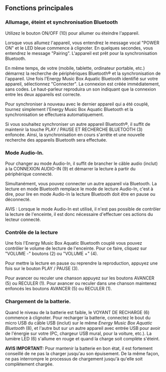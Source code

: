 ## Fonctions principales

### Allumage, éteint et synchronisation Bluetooth

Utilizez le bouton ON/OFF (10) pour allumer ou éteindre l'appareil.

Lorsque vous allumez l'appareil, vous entendrez le message vocal "POWER ON" et le LED bleue commence à clignoter. En quelques secondes, vous entendrez le message "Pairing". L'appareil est prêt pour la synchronisation Bluetooth.

En même temps, de votre (mobile, tablette, ordinateur portable, etc.) démarrez la recherche de périphériques Bluetooth® et la synchronisation de l'appareil. Une fois l'Energy Music Box Aquatic Bluetooth identifié sur votre appareil, sélectionnez "Connecter". La connexion est créée immédiatement, sans codes. Le haut-parleur reproduira un son indiquant que la connexion entre les deux appareils est correcte.

Pour synchroniser à nouveau avec le dernier appareil qui a été couplé, tournez simplement l'Energy Music Box Aquatic Bluetooth et la synchronisation se effectuera automatiquement.

Si vous souhaitez synchroniser un autre appareil Bluetooth®, il suffit de maintenir la touche PLAY / PAUSE ET RECHERCHE BLUETOOTH (3) enfoncée. Ainsi, la synchronisation en cours s'arrête et une nouvelle recherche des appareils Bluetooth sera effectuée. 


### Mode Audio-In.

Pour changer au mode Audio-In, il suffit de brancher le câble audio (inclut) à la CONNEXION AUDIO-IN (9) et démarrer la lecture à partir du périphérique connecté.

Simultanément, vous pouvez connecter un autre appareil via Bluetooth. La lecture en mode Bluetooth remplace le mode de lecture Audio-In, c'est à dire, pour lire en mode Audio-In la lecture Bluetooth doit être en pause ou déconnecté.

AVIS : Lorsque le mode Audio-In est utilisé, il n'est pas possible de contrôler la lecture de l'enceinte, il est donc nécessaire d'effectuer ces actions du lecteur connecté.

### Contrôle de la lecture

Une fois l'Energy Music Box Aquatic Bluetooth couplé vous pouvez contrôler le volume de lecture de l'enceinte. Pour ce faire, cliquez sur "VOLUME -" boutons (2) ou "VOLUME +" (4).

Pour mettre la lecture en pause ou reprendre la reproduction, appuyez une fois sur le bouton PLAY / PAUSE (3).

Pour avancer ou reculer une chanson appuyez sur les boutons AVANCER (5) ou RECULER (1). Pour avancer ou reculer dans une chanson maintenez enfoncés les boutons AVANCER (5) ou RECULER (1).

### Chargement de la batterie.

Quand le niveau de la batterie est faible, le VOYANT DE RECHARGE (6) commence à clignoter. Pour recharger la batterie, connectez le bout du micro USB du câble USB (inclut) sur le même *Energy Music Box Aquatic Bluetooth* (8), et l'autre but sur un autre appareil avec entrée USB pour avoir de l'énergie sur votre (PC, chargeur USB mural, pour la voiture, etc.). La lumière LED (6) s'allume en rouge et quand la charge soit complète s'éteint.

**AVIS IMPORTANT:** Pour mantenir la batterie en bon état, il est fortement conseillé de ne pas la charger jusqu'au son épuisement. De la même façon, ne pas interrompre le processus de chargement jusqu'à qu'elle soit complètement chargée.

